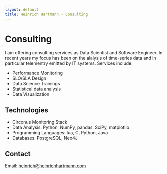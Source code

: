 ```yaml
---
layout: default
title: Heinrich Hartmann - Consulting
---
```


# Consulting

I am offering consulting services as Data Scientist and Software Engineer.  In recent years my focus
has been on the alalysis of time-series data and in particular telementry emitted by IT systems.
Services include:

* Performance Monitoring
* SLO/SLA Design
* Data Science Trainings
* Statistical data analysis
* Data Visualization

## Technologies

* Circonus Monitoring Stack
* Data Analysis: Python, NumPy, pandas, SciPy, matplotlib
* Programming Languages: lua, C, Python, Java
* Databases: PostgreSQL, Neo4J

## Contact

Email: <a href="mailto:heinrich@heinrichhartmann.com">heinrich@heinrichhartmann.com</a>
